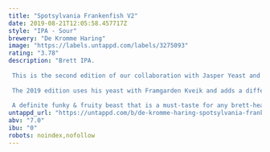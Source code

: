 ```yaml
---
title: "Spotsylvania Frankenfish V2"
date: 2019-08-21T12:05:58.457717Z
style: "IPA - Sour"
brewery: "De Kromme Haring"
image: "https://labels.untappd.com/labels/3275093"
rating: "3.78"
description: "Brett IPA.   This is the second edition of our collaboration with Jasper Yeast and his wild yeast harvested and isolated in Virginia, USA.   The 2019 edition uses his yeast with Framgarden Kveik and adds a different selection of hops.  A definite funky & fruity beast that is a must-taste for any brett-head. "
untappd_url: "https://untappd.com/b/de-kromme-haring-spotsylvania-frankenfish-v2/3275093"
abv: "7.0"
ibu: "0"
robots: noindex,nofollow
---
```

